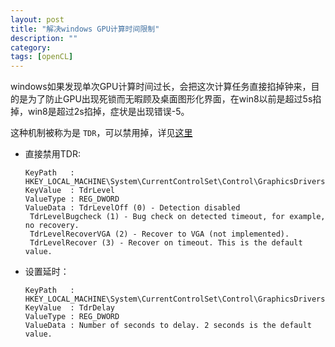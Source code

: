 ```yaml
---
layout: post
title: "解决windows GPU计算时间限制"
description: ""
category: 
tags: [openCL]
---
```

windows如果发现单次GPU计算时间过长，会把这次计算任务直接掐掉钟来，目的是为了防止GPU出现死锁而无暇顾及桌面图形化界面，在win8以前是超过5s掐掉，win8是超过2s掐掉，症状是出现错误-5。

这种机制被称为是 `TDR`，可以禁用掉，详见[这里](http://msdn.microsoft.com/en-us/library/windows/hardware/ff569918.aspx)

* 直接禁用TDR:
  
      KeyPath   : HKEY_LOCAL_MACHINE\System\CurrentControlSet\Control\GraphicsDrivers
      KeyValue  : TdrLevel
      ValueType : REG_DWORD
      ValueData : TdrLevelOff (0) - Detection disabled 
       TdrLevelBugcheck (1) - Bug check on detected timeout, for example, no recovery.
       TdrLevelRecoverVGA (2) - Recover to VGA (not implemented).
       TdrLevelRecover (3) - Recover on timeout. This is the default value.

* 设置延时：

      KeyPath   : HKEY_LOCAL_MACHINE\System\CurrentControlSet\Control\GraphicsDrivers
      KeyValue  : TdrDelay
      ValueType : REG_DWORD
      ValueData : Number of seconds to delay. 2 seconds is the default value.

